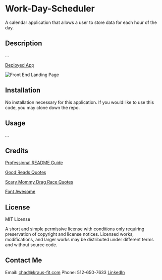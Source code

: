 # Work-Day-Scheduler
A calendar application that allows a user to store data for each hour of the day.

## Description

...

[Deployed App](https://chadkraus87.github.io/Work-Day-Scheduler)

![Front End Landing Page]()

## Installation

No installation necessary for this application. If you would like to use this code, you may clone down the repo.

## Usage

...

## Credits

[Professional README Guide](https://coding-boot-camp.github.io/full-stack/github/professional-readme-guide)

[Good Reads Quotes](https://www.goodreads.com/quotes)

[Scary Mommy Drag Race Quotes](https://www.scarymommy.com/drag-race-quotes)

[Font Awesome](https://fontawesome.com/)


## License

MIT License

A short and simple permissive license with conditions only requiring preservation of copyright and license notices. Licensed works, modifications, and larger works may be distributed under different terms and without source code.

## Contact Me

Email: chad@kraus-fit.com
Phone: 512-650-7633
[LinkedIn](https://www.linkedin.com/in/chadwick-kraus/)